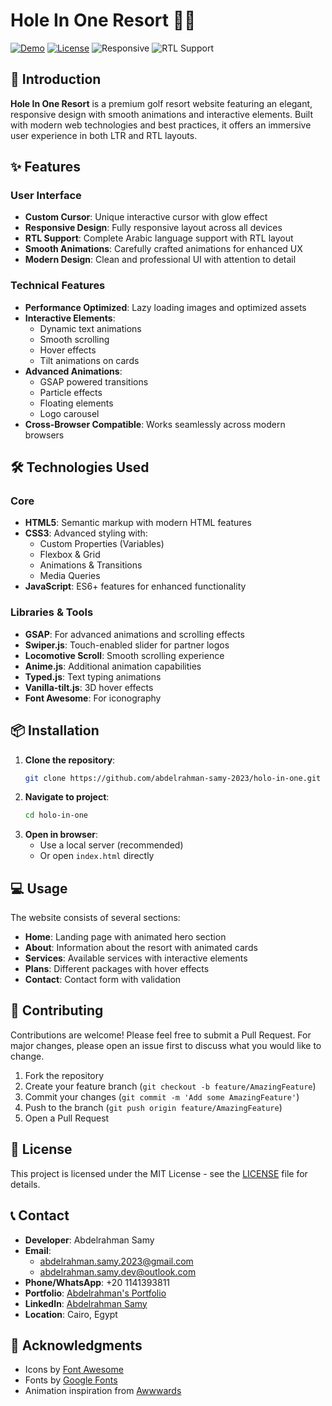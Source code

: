 # Hole In One Resort 🏌️‍♂️

[![Demo](https://img.shields.io/badge/demo-online-green)](https://abdelrahman-samy-2023.github.io/holo-in-one/)
[![License](https://img.shields.io/badge/license-MIT-blue.svg)](LICENSE)
![Responsive](https://img.shields.io/badge/responsive-yes-success)
![RTL Support](https://img.shields.io/badge/RTL-supported-orange)

## 🌟 Introduction

**Hole In One Resort** is a premium golf resort website featuring an elegant, responsive design with smooth animations and interactive elements. Built with modern web technologies and best practices, it offers an immersive user experience in both LTR and RTL layouts.

## ✨ Features

### User Interface
- **Custom Cursor**: Unique interactive cursor with glow effect
- **Responsive Design**: Fully responsive layout across all devices
- **RTL Support**: Complete Arabic language support with RTL layout
- **Smooth Animations**: Carefully crafted animations for enhanced UX
- **Modern Design**: Clean and professional UI with attention to detail

### Technical Features
- **Performance Optimized**: Lazy loading images and optimized assets
- **Interactive Elements**: 
  - Dynamic text animations
  - Smooth scrolling
  - Hover effects
  - Tilt animations on cards
- **Advanced Animations**:
  - GSAP powered transitions
  - Particle effects
  - Floating elements
  - Logo carousel
- **Cross-Browser Compatible**: Works seamlessly across modern browsers

## 🛠 Technologies Used

### Core
- **HTML5**: Semantic markup with modern HTML features
- **CSS3**: Advanced styling with:
  - Custom Properties (Variables)
  - Flexbox & Grid
  - Animations & Transitions
  - Media Queries
- **JavaScript**: ES6+ features for enhanced functionality

### Libraries & Tools
- **GSAP**: For advanced animations and scrolling effects
- **Swiper.js**: Touch-enabled slider for partner logos
- **Locomotive Scroll**: Smooth scrolling experience
- **Anime.js**: Additional animation capabilities
- **Typed.js**: Text typing animations
- **Vanilla-tilt.js**: 3D hover effects
- **Font Awesome**: For iconography

## 📦 Installation

1. **Clone the repository**:
   ```bash
   git clone https://github.com/abdelrahman-samy-2023/holo-in-one.git
   ```
2. **Navigate to project**:
   ```bash
   cd holo-in-one
   ```
3. **Open in browser**:
   - Use a local server (recommended)
   - Or open `index.html` directly

## 💻 Usage

The website consists of several sections:
- **Home**: Landing page with animated hero section
- **About**: Information about the resort with animated cards
- **Services**: Available services with interactive elements
- **Plans**: Different packages with hover effects
- **Contact**: Contact form with validation

## 🤝 Contributing

Contributions are welcome! Please feel free to submit a Pull Request. For major changes, please open an issue first to discuss what you would like to change.

1. Fork the repository
2. Create your feature branch (`git checkout -b feature/AmazingFeature`)
3. Commit your changes (`git commit -m 'Add some AmazingFeature'`)
4. Push to the branch (`git push origin feature/AmazingFeature`)
5. Open a Pull Request

## 📄 License

This project is licensed under the MIT License - see the [LICENSE](LICENSE) file for details.

## 📞 Contact

- **Developer**: Abdelrahman Samy
- **Email**: 
  - [abdelrahman.samy.2023@gmail.com](mailto:abdelrahman.samy.2023@gmail.com)
  - [abdelrahman.samy.dev@outlook.com](mailto:abdelrahman.samy.dev@outlook.com)
- **Phone/WhatsApp**: +20 1141393811
- **Portfolio**: [Abdelrahman's Portfolio](https://abdelrahman-samy-2023.github.io/Responsive_Portfolio_Website_Abdelrahman/)
- **LinkedIn**: [Abdelrahman Samy](https://www.linkedin.com/in/abdelrahman-samy-9338a8298/)
- **Location**: Cairo, Egypt

## 🙏 Acknowledgments

- Icons by [Font Awesome](https://fontawesome.com)
- Fonts by [Google Fonts](https://fonts.google.com)
- Animation inspiration from [Awwwards](https://www.awwwards.com)